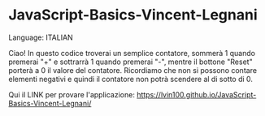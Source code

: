 # JavaScript-Basics-Vincent-Legnani
 
Language: ITALIAN

Ciao!
In questo codice troverai un semplice contatore, sommerà 1 quando premerai "+" e sottrarrà 1 quando premerai "-", mentre il bottone "Reset" porterà a 0 il valore del contatore. Ricordiamo che non si possono contare elementi negativi e quindi il contatore non potrà scendere al di sotto di 0. 

Qui il LINK per provare l'applicazione: https://lvin100.github.io/JavaScript-Basics-Vincent-Legnani/
